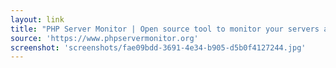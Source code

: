 ```yaml
---
layout: link
title: "PHP Server Monitor | Open source tool to monitor your servers and websites"
source: 'https://www.phpservermonitor.org'
screenshot: 'screenshots/fae09bdd-3691-4e34-b905-d5b0f4127244.jpg'
---
```


